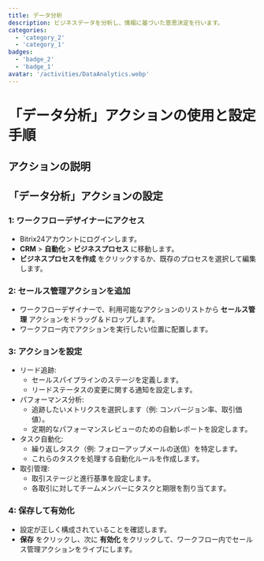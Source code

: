 ```yaml
---
title: データ分析
description: ビジネスデータを分析し、情報に基づいた意思決定を行います。
categories: 
  - 'category_2'
  - 'category_1'
badges: 
  - 'badge_2'
  - 'badge_1'
avatar: '/activities/DataAnalytics.webp'
---
```

# 「データ分析」アクションの使用と設定手順

## アクションの説明

## **「データ分析」アクションの設定**

### 1: ワークフローデザイナーにアクセス
- Bitrix24アカウントにログインします。
- **CRM** > **自動化** > **ビジネスプロセス** に移動します。
- **ビジネスプロセスを作成** をクリックするか、既存のプロセスを選択して編集します。

### 2: セールス管理アクションを追加
- ワークフローデザイナーで、利用可能なアクションのリストから **セールス管理** アクションをドラッグ＆ドロップします。
- ワークフロー内でアクションを実行したい位置に配置します。

### 3: アクションを設定
- リード追跡:
  - セールスパイプラインのステージを定義します。
  - リードステータスの変更に関する通知を設定します。
- パフォーマンス分析:
  - 追跡したいメトリクスを選択します（例: コンバージョン率、取引価値）。
  - 定期的なパフォーマンスレビューのための自動レポートを設定します。
- タスク自動化:
  - 繰り返しタスク（例: フォローアップメールの送信）を特定します。
  - これらのタスクを処理する自動化ルールを作成します。
- 取引管理:
  - 取引ステージと進行基準を設定します。
  - 各取引に対してチームメンバーにタスクと期限を割り当てます。

### 4: 保存して有効化
- 設定が正しく構成されていることを確認します。
- **保存** をクリックし、次に **有効化** をクリックして、ワークフロー内でセールス管理アクションをライブにします。